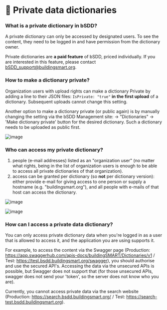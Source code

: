 # 🔐 Private data dictionaries

### What is a private dictionary in bSDD?
A private dictionary can only be accessed by designated users. To see the content, they need to be logged in and have permission from the dictionary owner. 

Private dictionaries are **a paid feature** of bSDD, priced individually. If you are interested in this feature, please contact bSDD_support@buildingsmart.org.  

### How to make a dictionary private?
Organization users with upload rights can make a dictionary Private by adding a line to their JSON files: `IsPrivate: "true"` **in the first upload** of a dictionary. Subsequent uploads cannot change this setting.

Another option to make a dictionary private (or public again) is by manually changing the setting via the bSDD Management site:
→ "Dictionaries" → 'Make dictionary private' button for the desired dictionary. Such a dictionary needs to be uploaded as public first.

![image](https://github.com/buildingSMART/bSDD/assets/22922395/771ce6f5-45ab-4704-ad36-ba2670664654)


### Who can access my private dictionary?
1. people (e-mail addresses) listed as an "organization user" (no matter what rights, being in the list of organization users is enough to be able to access all private dictionaries of that organization).
2. access can be granted per dictionary (so **not** per dictionary version): either provide e-mail for giving access to one person or supply a hostname (e.g. "buildingsmart.org"), and all people with e-mails of that host can access the dictionary.

![image](https://github.com/buildingSMART/bSDD/assets/22922395/8792271b-724e-4993-b400-b61b2ee263c0)

![image](https://github.com/buildingSMART/bSDD/assets/22922395/517fc34e-020f-4e91-9b67-83a132a9e0e4)

### How can I access a private data dictionary?
You can only access private dictionary data when you're logged in as a user that is allowed to access it, and the application you are using supports it.

For example, to access the content via the Swagger page (Production: https://app.swaggerhub.com/apis-docs/buildingSMART/Dictionaries/v1 / Test: https://test.bsdd.buildingsmart.org/swagger), you should authorise and use the secured API's. Accessing the data via the unsecured APIs is possible, but Swagger does not support that (for those unsecured APIs, swagger does not send your 'token', so the server does not know who you are).

Currently, you cannot access private data via the search website (Production: https://search.bsdd.buildingsmart.org/ / Test: https://search-test.bsdd.buildingsmart.org).
